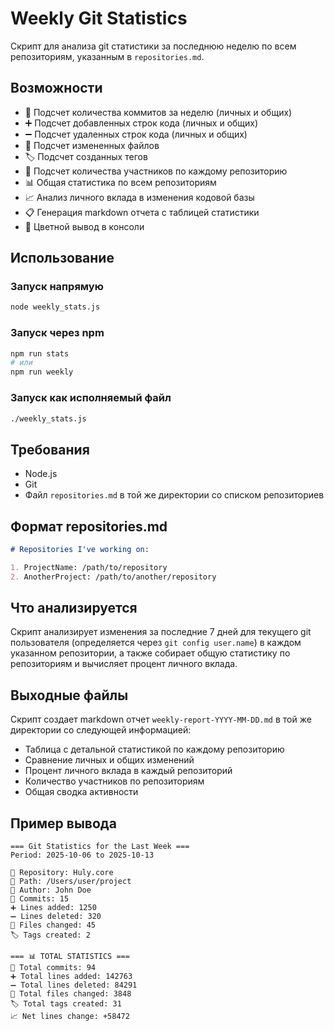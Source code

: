 # Weekly Git Statistics

Скрипт для анализа git статистики за последнюю неделю по всем репозиториям, указанным в `repositories.md`.

## Возможности

- 📝 Подсчет количества коммитов за неделю (личных и общих)
- ➕ Подсчет добавленных строк кода (личных и общих)
- ➖ Подсчет удаленных строк кода (личных и общих)
- 📄 Подсчет измененных файлов
- 🏷️ Подсчет созданных тегов
- 👥 Подсчет количества участников по каждому репозиторию
- 📊 Общая статистика по всем репозиториям
- 📈 Анализ личного вклада в изменения кодовой базы
- 📋 Генерация markdown отчета с таблицей статистики
- 🎨 Цветной вывод в консоли

## Использование

### Запуск напрямую

```bash
node weekly_stats.js
```

### Запуск через npm

```bash
npm run stats
# или
npm run weekly
```

### Запуск как исполняемый файл

```bash
./weekly_stats.js
```

## Требования

- Node.js
- Git
- Файл `repositories.md` в той же директории со списком репозиториев

## Формат repositories.md

```markdown
# Repositories I've working on:

1. ProjectName: /path/to/repository
2. AnotherProject: /path/to/another/repository
```

## Что анализируется

Скрипт анализирует изменения за последние 7 дней для текущего git пользователя (определяется через `git config user.name`) в каждом указанном репозитории, а также собирает общую статистику по репозиториям и вычисляет процент личного вклада.

## Выходные файлы

Скрипт создает markdown отчет `weekly-report-YYYY-MM-DD.md` в той же директории со следующей информацией:

- Таблица с детальной статистикой по каждому репозиторию
- Сравнение личных и общих изменений
- Процент личного вклада в каждый репозиторий
- Количество участников по репозиториям
- Общая сводка активности

## Пример вывода

```text
=== Git Statistics for the Last Week ===
Period: 2025-10-06 to 2025-10-13

📁 Repository: Huly.core
📂 Path: /Users/user/project
👤 Author: John Doe
📝 Commits: 15
➕ Lines added: 1250
➖ Lines deleted: 320
📄 Files changed: 45
🏷️ Tags created: 2

=== 📊 TOTAL STATISTICS ===
📝 Total commits: 94
➕ Total lines added: 142763
➖ Total lines deleted: 84291
📄 Total files changed: 3848
🏷️ Total tags created: 31
📈 Net lines change: +58472
```